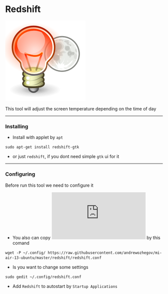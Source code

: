# Redshift
![Redshift icon](https://github.com/andrewozhegov/mi-air-13-ubuntu/blob/master/redshift/redshift-icon.png)

This tool will adjust the screen temperature depending on the time of day
***
### Installing
* Install with applet by `apt`
```
sudo apt-get install redshift-gtk
```
* or just `redshift`, if you dont need simple `gtk` ui for it
***

### Configuring
Before run this tool we need to configure it
* You also can copy ![my config](https://github.com/andrewozhegov/mi-air-13-ubuntu/blob/master/redshift/redshift.conf) by this comand
```
wget -P ~/.config/ https://raw.githubusercontent.com/andrewozhegov/mi-air-13-ubuntu/master/redshift/redshift.conf
```
* Is you want to change some settings
```
sudo gedit ~/.config/redshift.conf
```
* Add `Redshift` to autostart by `Startup Applications`
